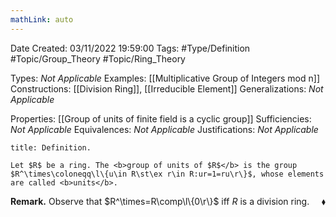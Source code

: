 ```yaml
---
mathLink: auto
---
```


<div class="topSpace"></div>

Date Created: 03/11/2022 19:59:00
Tags: #Type/Definition #Topic/Group_Theory #Topic/Ring_Theory

Types: <i>Not Applicable</i>
Examples: [[Multiplicative Group of Integers mod n]]
Constructions: [[Division Ring]], [[Irreducible Element]]
Generalizations: <i>Not Applicable</i>

Properties: [[Group of units of finite field is a cyclic group]]
Sufficiencies: <i>Not Applicable</i>
Equivalences: <i>Not Applicable</i>
Justifications: <i>Not Applicable</i>

``` ad-Definition
title: Definition.

Let $R$ be a ring. The <b>group of units of $R$</b> is the group $R^\times\coloneqq\l\{u\in R\st\ex r\in R:ur=1=ru\r\}$, whose elements are called <b>units</b>.

```

<b>Remark.</b> Observe that $R^\times=R\comp\l\{0\r\}$ iff $R$ is a division ring.<span style="float:right;">$\blacklozenge$</span>
